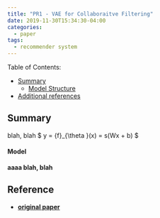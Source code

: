 ```yaml
---
title: "PR1 - VAE for Collaboraitve Filtering"
date: 2019-11-30T15:34:30-04:00
categories:
  - paper
tags:
  - recommender system
---
```


Table of Contents:

- [Summary](#summary)
  - [Model Structure](#model)
- [Additional references](#add)

<a name='summary'></a>
## Summary
blah, blah
$ y = {f}_{\theta }(x) = s(Wx + b) $


<a name='model'></a>
#### Model
<b>aaaa
blah, blah

<a name='add'></a>
## Reference
- [original paper](https://arxiv.org/pdf/1802.05814.pdf)

